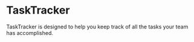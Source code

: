 # TaskTracker
TaskTracker is designed to help you keep track of all the tasks your team has accomplished. 
